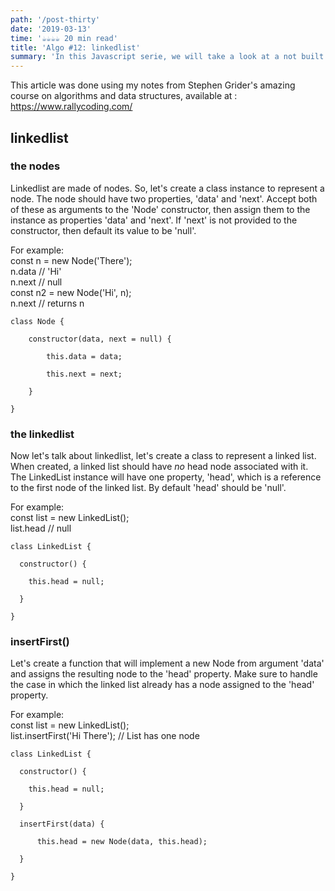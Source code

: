 ```yaml
---
path: '/post-thirty'
date: '2019-03-13'
time: '☕️☕️☕️☕️ 20 min read'
title: 'Algo #12: linkedlist'
summary: 'In this Javascript serie, we will take a look at a not built in data structure known as linkedlist, and play around with it'
---
```


This article was done using my notes from Stephen Grider's amazing course on algorithms and data structures, available at : https://www.rallycoding.com/

## linkedlist

### the nodes

Linkedlist are made of nodes. So, let's create a class instance to represent a node. The node should have two properties, 'data' and 'next'. Accept both of these as arguments to the 'Node' constructor, then assign them to the instance as properties 'data' and 'next'. If 'next' is not provided to the constructor, then default its value to be 'null'.

For example:<br>
const n = new Node('There');<br>
n.data // 'Hi'<br>
n.next // null<br>
const n2 = new Node('Hi', n);<br>
n.next // returns n

```
class Node {

    constructor(data, next = null) {

        this.data = data;

        this.next = next;

    }

}
```

### the linkedlist

Now let's talk about linkedlist, let's create a class to represent a linked list. When created, a linked list should have _no_ head node associated with it. The LinkedList instance will have one property, 'head', which is a reference to the first node of the linked list. By default 'head' should be 'null'.

For example:<br>
const list = new LinkedList();<br>
list.head // null<br>

```
class LinkedList {

  constructor() {

    this.head = null;

  }

}
```

### insertFirst()

Let's create a function that will implement a new Node from argument 'data' and assigns the resulting node to the 'head' property. Make sure to handle the case in which the linked list already has a node assigned to the 'head' property.

For example:<br>
const list = new LinkedList();<br>
list.insertFirst('Hi There'); // List has one node

```
class LinkedList {

  constructor() {

    this.head = null;

  }

  insertFirst(data) {

      this.head = new Node(data, this.head);

  }

}
```
